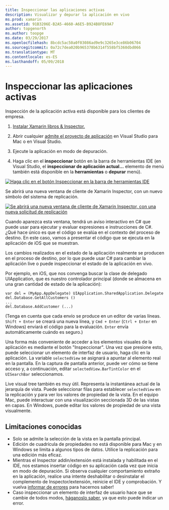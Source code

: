 ```yaml
---
title: Inspeccionar las aplicaciones activas
description: Visualizar y depurar la aplicación en vivo
ms.prod: xamarin
ms.assetid: 91B3206E-B2A5-4660-A6E5-B924B8FE69A7
author: topgenorth
ms.author: toopge
ms.date: 03/29/2017
ms.openlocfilehash: 8bcdc5ac50a0f03086ad9e9c3265e3ce86b06704
ms.sourcegitcommit: 0a72c7dea020b965378b6314f558bf5360dbd066
ms.translationtype: MT
ms.contentlocale: es-ES
ms.lasthandoff: 05/09/2018
---
```

# <a name="inspecting-live-applications"></a>Inspeccionar las aplicaciones activas

Inspección de la aplicación activa está disponible para los clientes de empresa.


1. [Instalar Xamarin libros & Inspector.](~/tools/inspector/install.md)

1. Abrir cualquier [admite el proyecto de aplicación](~/tools/inspector/install.md#supported-platforms) en Visual Studio para Mac o en Visual Studio.
1. Ejecute la aplicación en modo de depuración.
1. Haga clic en el **inspeccionar** botón en la barra de herramientas IDE (en Visual Studio, el **inspeccionar de aplicación actual...**  elemento de menú también está disponible en la **herramientas** o **depurar** menú).



[![](inspect-images/mac-heres-the-button.png "Haga clic en el botón Inspeccionar en la barra de herramientas IDE")](inspect-images/mac-heres-the-button.png#lightbox)

Se abrirá una nueva ventana de cliente de Xamarin Inspector, con un nuevo símbolo del sistema de replicación.

[![](inspect-images/inspector-0.7.0-map-inspect-small.png "Se abrirá una nueva ventana de cliente de Xamarin Inspector, con una nueva solicitud de replicación")](inspect-images/inspector-0.7.0-map-inspect.png#lightbox)

Cuando aparezca esta ventana, tendrá un aviso interactivo en C# que puede usar para ejecutar y evaluar expresiones e instrucciones de C#. ¿Qué hace único es que el código se evalúa en el contexto del proceso de destino. En este caso, vamos a presentar el código que se ejecuta en la aplicación de iOS que se muestran.

Los cambios realizados en el estado de la aplicación realmente se producen en el proceso de destino, por lo que puede usar C# para cambiar la aplicación live o puede inspeccionar el estado de la aplicación en vivo.

Por ejemplo, en iOS, que nos convenga buscar la clase de delegado UIApplication, que es nuestro controlador principal (donde se almacena en una gran cantidad de estado de la aplicación):

    var del = (MyApp.AppDelegate) UIApplication.SharedApplication.Delegate
    del.Database.GetAllCustomers ()
    ...
    del.Database.AddCustomer (...)

(Tenga en cuenta que cada envío se produce en un editor de varias líneas. `Shift + Enter` se creará una nueva línea, y `Cmd + Enter` (`Ctrl + Enter` en Windows) enviará el código para la evaluación. `Enter` envía automáticamente cuándo es seguro.)

Una forma más conveniente de acceder a los elementos visuales de la aplicación es mediante el botón "Inspeccionar". Una vez que presione esto, puede seleccionar un elemento de interfaz de usuario, haga clic en la aplicación. La variable `selectedView` se asignará a apuntar al elemento real en la pantalla. En la captura de pantalla anterior, puede ver cómo se tiene acceso y, a continuación, editar `selectedView.BarTintColor` en el `UISearchBar` seleccionamos.

Live visual tree también es muy útil. Representa la instantánea actual de la jerarquía de vista. Puede seleccionar filas para establecer `selectedView` en la replicación y para ver los valores de propiedad de la vista. En el equipo Mac, puede interactuar con una visualización seccionada 3D de las vistas en capas. En Windows, puede editar los valores de propiedad de una vista visualmente.

## <a name="known-limitations"></a>Limitaciones conocidas

 - Solo se admite la selección de la vista en la pantalla principal.
 - Edición de cuadrícula de propiedades no está disponible para Mac y en Windows se limita a algunos tipos de datos. Utilice la replicación para una edición más eficaz.
 - Mientras el Inspector addin/extensión está instalada y habilitada en el IDE, nos estamos insertar código en su aplicación cada vez que inicia en modo de depuración. Si observa cualquier comportamiento extraño en la aplicación, realice una intente deshabilitar o desinstalar el complemento de Inspector/extensión, reinicie el IDE y comprobación. Y vuelva [informar de errores](~/tools/inspector/install.md#reporting-bugs) para hacernos saber!
 - Caso inspeccionar un elemento de interfaz de usuario hace que se cambie de todos modos, [háganoslo saber](~/tools/inspector/install.md#reporting-bugs), ya que esto puede indicar un error.

